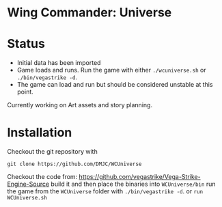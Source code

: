 # Wing Commander: Universe

# Status

* Initial data has been imported
* Game loads and runs. Run the game with either `./wcuniverse.sh` or `./bin/vegastrike -d`.
* The game can load and run but should be considered unstable at this point.

Currently working on Art assets and story planning.

# Installation

Checkout the git repository with 

    git clone https://github.com/DMJC/WCUniverse

Checkout the code from: https://github.com/vegastrike/Vega-Strike-Engine-Source build it and then place the binaries into `WCUniverse/bin` run the game from the `WCUniverse` folder with `./bin/vegastrike -d`. or `run WCUniverse.sh`
